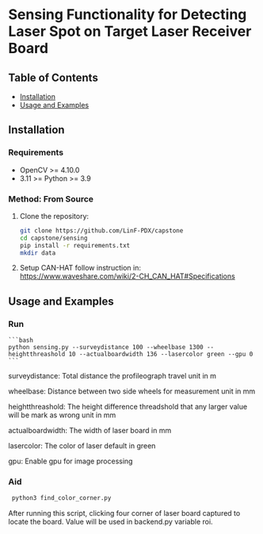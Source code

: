 # Sensing Functionality for Detecting Laser Spot on Target Laser Receiver Board

## Table of Contents
- [Installation](#installation)
- [Usage and Examples](#usage-and-examples)

## Installation

### Requirements
- OpenCV >= 4.10.0
- 3.11 >= Python >= 3.9

### Method: From Source
1. Clone the repository:
   ```bash
   git clone https://github.com/LinF-PDX/capstone
   cd capstone/sensing
   pip install -r requirements.txt
   mkdir data
2. Setup CAN-HAT follow instruction in:
   https://www.waveshare.com/wiki/2-CH_CAN_HAT#Specifications
## Usage and Examples
### Run
    ```bash
    python sensing.py --surveydistance 100 --wheelbase 1300 --heightthreashold 10 --actualboardwidth 136 --lasercolor green --gpu 0
    ```
   surveydistance: Total distance the profileograph travel unit in m
   
   wheelbase: Distance between two side wheels for measurement unit in mm
   
   heightthreashold: The height difference threadshold that any larger value will be mark as wrong unit in mm
   
   actualboardwidth: The width of laser board in mm
   
   lasercolor: The color of laser default in green
   
   gpu: Enable gpu for image processing
   
### Aid
   ```bash
    python3 find_color_corner.py
   ```
   After running this script, clicking four corner of laser board captured to locate the board. Value will be used in backend.py variable roi.
